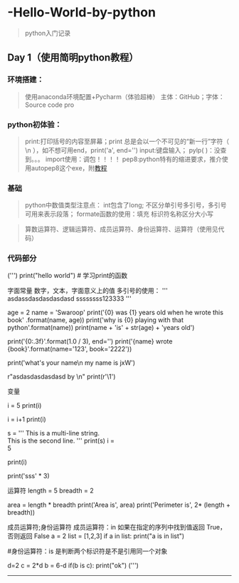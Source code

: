 # -Hello-World-by-python
>python入门记录

## Day 1（使用简明python教程）
### 环境搭建：
>使用anaconda环境配置+Pycharm（体验超棒）
>主体：GitHub；字体：Source code pro


### python初体验：
>print:打印括号的内容至屏幕；print 总是会以一个不可见的“新一行”字符（ \n ），如不想可用end，print('a', end='')
>input:键盘输入；
>pylp( )：没查到。。。
>import使用：调包！！！！
>pep8:python特有的缩进要求，推介使用autopep8这个exe，附[教程](https://www.cnblogs.com/xiao-apple36/p/9242069.html)


### 基础
>python中数值类型注意点：
>int包含了long;
>不区分单引号多引号，多引号可用来表示段落；
>formate函数的使用：填充
>标识符名称区分大小写


>算数运算符、逻辑运算符、成员运算符、身份运算符、运算符（使用见代码）

### 代码部分
(''')
print("hello world")  # 学习print的函数

 字面常量
 数字，文本，字面意义上的值
 多引号的使用：
'''
asdassdasdasdasdasd
ssssssss123333
'''

age = 2
name = 'Swaroop'
print('{0} was {1} years old when he wrote this book' .format(name, age)) 
print('why is {0} playing with that python'.format(name))
print(name + 'is' + str(age) + 'years old')

print('{0:.3f}'.format(1.0 / 3), end='')
print('{name} wrote {book}'.format(name='123', book='2222'))

 print('what\'s your name\n my name is jxW')

 r"asdasdasdasdasd by \n"
 print(r'\1')


变量

i = 5
print(i)

i = i+1
print(i)

s = '''
This is a multi-line string.\
This is the second line.
'''
print(s)
i = \
5

print(i)

print('sss' * 3)



运算符
length = 5
breadth = 2

area = length * breadth
print('Area is', area)
print('Perimeter is', 2* (length + breadth))

成员运算符;身份运算符
成员运算符：in 如果在指定的序列中找到值返回 True，否则返回 False
a = 2
list = [1,2,3]
if a in list:
    print("a is in list")

#身份运算符：is 是判断两个标识符是不是引用同一个对象

d=2
c = 2*d
b = 6-d
if(b is c):
    print("ok")
(''')






---------
